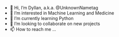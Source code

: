 - 👋 Hi, I’m Dyllan, a.k.a. @UnknownNametag
- 👀 I’m interested in Machine Learning and Medicine
- 🌱 I’m currently learning Python
- 💞️ I’m looking to collaborate on new projects
- 📫 How to reach me ...

<!---
UnknownNametag/UnknownNametag is a ✨ special ✨ repository because its `README.md` (this file) appears on your GitHub profile.
You can click the Preview link to take a look at your changes.
--->
